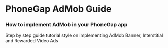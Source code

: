 # PhoneGap AdMob Guide

### How to implement AdMob in your PhoneGap app

Step by step guide tutorial style on implementing AdMob Banner, Interstitial and Rewarded Video Ads



